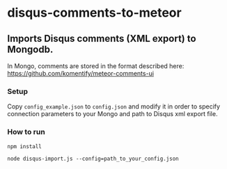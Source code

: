 # disqus-comments-to-meteor
## Imports Disqus comments (XML export) to Mongodb. 

In Mongo, comments are stored in the format described here: https://github.com/komentify/meteor-comments-ui

### Setup
Copy `config_example.json` to `config.json` and modify it in order to specify connection parameters to your Mongo
and path to Disqus xml export file.

### How to run
```
npm install

node disqus-import.js --config=path_to_your_config.json
```



